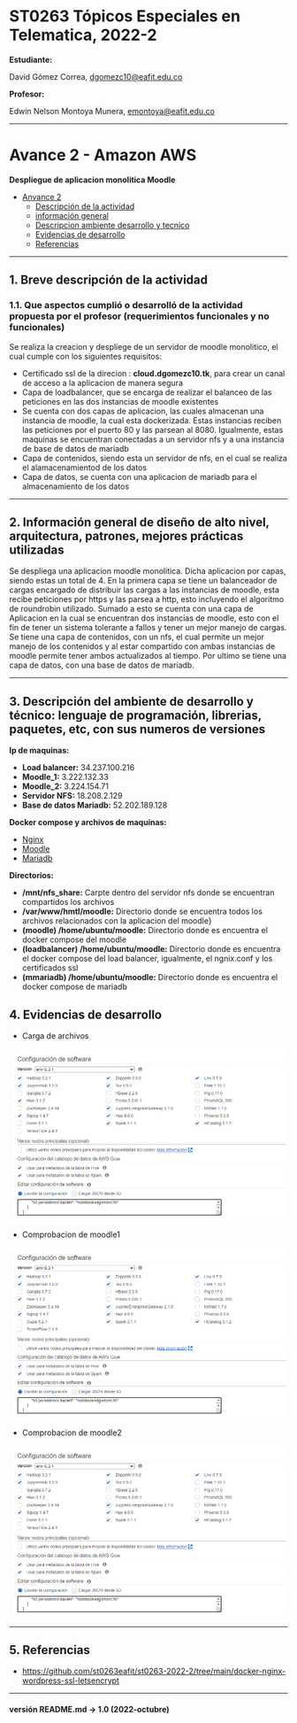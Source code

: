 # ST0263 Tópicos Especiales en Telematica, 2022-2

__Estudiante:__

 David Gómez Correa, dgomezc10@eafit.edu.co  

__Profesor:__

 Edwin Nelson Montoya Munera, emontoya@eafit.edu.co

---

# Avance 2 - Amazon AWS
__Despliegue de aplicacion monolitica Moodle__

- [Anvance 2](#avance-2---amazon-aws)
  - [Descripción de la actividad](#1-breve-descripción-de-la-actividad)
  - [información general](#2-información-general-de-diseño-de-alto-nivel-arquitectura-patrones-mejores-prácticas-utilizadas)
  - [Descripcion ambiente desarrollo y tecnico](#3-descripción-del-ambiente-de-desarrollo-y-técnico-lenguaje-de-programación-librerias-paquetes-etc-con-sus-numeros-de-versiones)
  - [Evidencias de desarrollo](#4-evidencias-de-desarrollo)
  - [Referencias](#5-referencias)

--- 

  
## 1. Breve descripción de la actividad  
  
### 1.1. Que aspectos cumplió o desarrolló de la actividad propuesta por el profesor (requerimientos funcionales y no funcionales)  

Se realiza la creacion y despliege de un servidor de moodle monolitico, el cual cumple con los siguientes requisitos:

- Certificado ssl de la direcion : __cloud.dgomezc10.tk__, para crear un canal de acceso a la aplicacion de manera segura
- Capa de loadbalancer, que se encarga de realizar el balanceo de las peticiones en las dos instancias de moodle existentes
- Se cuenta con dos capas de aplicacion, las cuales almacenan una instancia de moodle, la cual esta dockerizada. Estas instancias reciben las peticiones por el puerto 80 y las parsean al 8080. Igualmente, estas maquinas se encuentran conectadas a un servidor nfs y a una instancia de base de datos de mariadb
- Capa de contenidos, siendo esta un servidor de nfs, en el cual se realiza el alamacenamientod de los datos
- Capa de datos, se cuenta con una aplicacion de mariadb para el almacenamiento de  los datos

---  
  
## 2. Información general de diseño de alto nivel, arquitectura, patrones, mejores prácticas utilizadas 
Se despliega una aplicacion moodle monolitica. Dicha aplicacion por capas, siendo estas un total de 4. En la primera capa se tiene un balanceador de cargas encargado de distribuir las cargas a las instancias de moodle, esta recibe peticiones por https y las parsea a http, esto incluyendo el algoritmo de roundrobin utilizado. Sumado a esto se cuenta con una capa de Aplicacion en la cual se encuentran dos instancias de moodle, esto con el fin de tener un sistema tolerante a fallos y tener un mejor manejo de cargas. Se tiene una capa de contenidos, con un nfs, el cual permite un mejor manejo de los contenidos y al estar compartido con ambas instancias de moodle permite tener ambos actualizados al tiempo. Por ultimo se tiene una capa de datos, con una base de datos de mariadb.

---  
  
## 3. Descripción del ambiente de desarrollo y técnico: lenguaje de programación, librerias, paquetes, etc, con sus numeros de versiones 

__Ip de maquinas:__

- **Load balancer:** 34.237.100.216
- **Moodle_1:** 3.222.132.33
- **Moodle_2:** 3.224.154.71
- **Servidor NFS:** 18.208.2.129
- **Base de datos Mariadb:** 52.202.189.128

__Docker compose y archivos de maquinas:__

- [Nginx](https://github.com/dgomezc1/st0263/tree/main/Trabajos/Proyecto2/Avance/loadbalancer)
- [Moodle](https://github.com/dgomezc1/st0263/tree/main/Trabajos/Proyecto2/Avance/moodle)
- [Mariadb](https://github.com/dgomezc1/st0263/tree/main/Trabajos/Proyecto2/Avance/mariadb)

__Directorios:__

- **/mnt/nfs_share:** Carpte dentro del servidor nfs donde se encuentran compartidos los archivos
- **/var/www/hmtl/moodle:** Directorio donde se encuentra todos los archivos relacionados con la aplicacion del moodle}
- **(moodle) /home/ubuntu/moodle:** Directorio donde es encuentra el docker compose del moodle
- **(loadbalancer) /home/ubuntu/moodle:** Directorio donde es encuentra el docker compose del load balancer, igualmente, el ngnix.conf y los certificados ssl
- **(mmariadb) /home/ubuntu/moodle:** Directorio donde es encuentra el docker compose de mariadb
 
  
## 4. Evidencias de desarrollo  
 
* Carga de archivos 

![image text](https://raw.githubusercontent.com/dgomezc1/st0263/main/Laboratorios/Laboratorio%235/img/1_part_1/conf.png)  

* Comprobacion de moodle1

![image text](https://raw.githubusercontent.com/dgomezc1/st0263/main/Laboratorios/Laboratorio%235/img/1_part_1/conf.png)  

* Comprobacion de moodle2 

![image text](https://raw.githubusercontent.com/dgomezc1/st0263/main/Laboratorios/Laboratorio%235/img/1_part_1/conf.png)  
   
  
---

## 5. Referencias
- https://github.com/st0263eafit/st0263-2022-2/tree/main/docker-nginx-wordpress-ssl-letsencrypt
---
#### versión README.md -> 1.0 (2022-octubre)